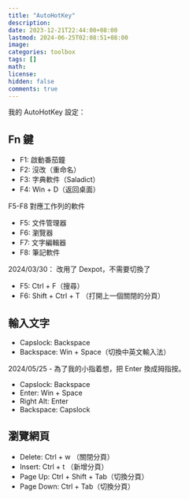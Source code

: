 ```yaml
---
title: "AutoHotKey"
description: 
date: 2023-12-21T22:44:00+08:00
lastmod: 2024-06-25T02:08:51+08:00
image: 
categories: toolbox
tags: []
math: 
license: 
hidden: false
comments: true
---
```


我的 AutoHotKey 設定： 
## Fn 鍵
- F1: 啟動番茄鐘
- F2: 沒改（重命名）
- F3: 字典軟件（Saladict）
- F4: Win + D（返回桌面）

F5-F8 對應工作列的軟件

- F5: 文件管理器
- F6: 瀏覽器
- F7: 文字編輯器 
- F8: 筆記軟件 

2024/03/30： 改用了 Dexpot，不需要切換了

- F5: Ctrl + F（搜尋）
- F6: Shift + Ctrl + T （打開上一個關閉的分頁）

## 輸入文字
- Capslock: Backspace
- Backspace: Win + Space（切換中英文輸入法）

2024/05/25 - 為了我的小指着想，把 Enter 換成拇指按。
- Capslock: Backspace
- Enter: Win + Space
- Right Alt: Enter
- Backspace: Capslock

## 瀏覽網頁
- Delete: Ctrl + w （關閉分頁）
- Insert: Ctrl + t （新增分頁）
- Page Up: Ctrl + Shift + Tab（切換分頁）
- Page Down: Ctrl + Tab（切換分頁）


